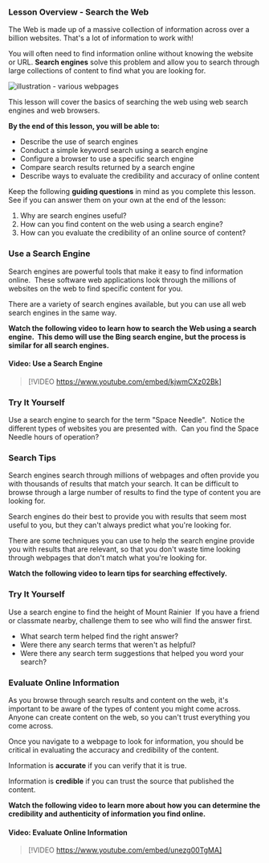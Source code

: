 ### Lesson Overview - Search the Web

The Web is made up of a massive collection of information across over a billion websites. That's a lot of information to work with!

You will often need to find information online without knowing the website or URL. **Search engines** solve this problem and allow you to search through large collections of content to find what you are looking for.

![illustration - various webpages ](../..\Linked_Image_Files\Search_the_Web_Illustration.jpg)

This lesson will cover the basics of searching the web using web search engines and web browsers.

**By the end of this lesson, you will be able to:**

*   Describe the use of search engines
*   Conduct a simple keyword search using a search engine
*   Configure a browser to use a specific search engine
*   Compare search results returned by a search engine
*   Describe ways to evaluate the credibility and accuracy of online content

Keep the following **guiding questions** in mind as you complete this lesson. See if you can answer them on your own at the end of the lesson:

1.  Why are search engines useful?
2.  How can you find content on the web using a search engine?
3.  How can you evaluate the credibility of an online source of content?

### Use a Search Engine

Search engines are powerful tools that make it easy to find information online.  These software web applications look through the millions of websites on the web to find specific content for you.

There are a variety of search engines available, but you can use all web search engines in the same way.

**Watch the following video to learn how to search the Web using a search engine.  This demo will use the Bing search engine, but the process is similar for all search engines.**


#### Video: Use a Search Engine
> [!VIDEO https://www.youtube.com/embed/kjwmCXz02Bk]


### Try It Yourself

Use a search engine to search for the term "Space Needle".  Notice the different types of websites you are presented with.  Can you find the Space Needle hours of operation?

### Search Tips

Search engines search through millions of webpages and often provide you with thousands of results that match your search. It can be difficult to browse through a large number of results to find the type of content you are looking for.

Search engines do their best to provide you with results that seem most useful to you, but they can't always predict what you're looking for.

There are some techniques you can use to help the search engine provide you with results that are relevant, so that you don't waste time looking through webpages that don't match what you're looking for.

**Watch the following video to learn tips for searching effectively.**

### Try It Yourself

Use a search engine to find the height of Mount Rainier  If you have a friend or classmate nearby, challenge them to see who will find the answer first.  

*   What search term helped find the right answer?  
*   Were there any search terms that weren't as helpful?  
*   Were there any search term suggestions that helped you word your search?  

### Evaluate Online Information

As you browse through search results and content on the web, it's important to be aware of the types of content you might come across. Anyone can create content on the web, so you can't trust everything you come across.

Once you navigate to a webpage to look for information, you should be critical in evaluating the accuracy and credibility of the content.

Information is **accurate** if you can verify that it is true.

Information is **credible** if you can trust the source that published the content.

**Watch the following video to learn more about how you can determine the credibility and authenticity of information you find online.**


#### Video: Evaluate Online Information
> [!VIDEO https://www.youtube.com/embed/unezg00TgMA]

